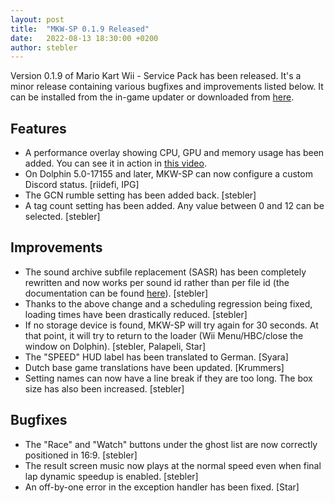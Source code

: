 ```yaml
---
layout: post
title:  "MKW-SP 0.1.9 Released"
date:   2022-08-13 18:30:00 +0200
author: stebler
---
```


Version 0.1.9 of Mario Kart Wii - Service Pack has been released. It's a minor release containing various bugfixes and improvements listed below. It can be installed from the in-game updater or downloaded from [here](https://github.com/stblr/mkw-sp/releases/download/v0.1.9/mkw-sp-v0.1.9.zip).

## Features

- A performance overlay showing CPU, GPU and memory usage has been added. You can see it in action in [this video](https://www.youtube.com/watch?v=KmO7rwbbsbg).
- On Dolphin 5.0-17155 and later, MKW-SP can now configure a custom Discord status. [riidefi, IPG]
- The GCN rumble setting has been added back. [stebler]
- A tag count setting has been added. Any value between 0 and 12 can be selected. [stebler]

## Improvements

- The sound archive subfile replacement (SASR) has been completely rewritten and now works per sound id rather than per file id (the documentation can be found [here](/docs/my-stuff)). [stebler]
- Thanks to the above change and a scheduling regression being fixed, loading times have been drastically reduced. [stebler]
- If no storage device is found, MKW-SP will try again for 30 seconds. At that point, it will try to return to the loader (Wii Menu/HBC/close the window on Dolphin). [stebler, Palapeli, Star]
- The "SPEED" HUD label has been translated to German. [Syara]
- Dutch base game translations have been updated. [Krummers]
- Setting names can now have a line break if they are too long. The box size has also been increased. [stebler]

## Bugfixes

- The "Race" and "Watch" buttons under the ghost list are now correctly positioned in 16:9. [stebler]
- The result screen music now plays at the normal speed even when final lap dynamic speedup is enabled. [stebler]
- An off-by-one error in the exception handler has been fixed. [Star]
